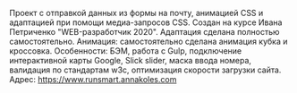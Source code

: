 Проект с отправкой данных из формы на почту, анимацией CSS и адаптацией при помощи медиа-запросов CSS. 
Создан на курсе Ивана Петриченко "WEB-разработчик 2020".
Адаптация сделана полностью самостоятельно. Анимация: самостоятельно сделана анимация кубка и кроссовка. 
Особенности: БЭМ, работа с Gulp, подключение интерактивной карты Google, Slick slider, маска ввода номера, валидация по стандартам w3c, оптимизация скорости загрузки сайта.
Aдрес: https://www.runsmart.annakoles.com
